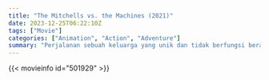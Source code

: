 ```yaml
---
title: "The Mitchells vs. the Machines (2021)"
date: 2023-12-25T06:22:10Z
tags: ["Movie"]
categories: ["Animation", "Action", "Adventure"]
summary: "Perjalanan sebuah keluarga yang unik dan tidak berfungsi berakhir ketika mereka berada di tengah-tengah kiamat robot dan tiba-tiba menjadi harapan terakhir yang paling tidak terduga bagi umat manusia."
---
```


<mux-player stream-type="on-demand"
src="https://kp3d-my.sharepoint.com/personal/ryoo_kp3d_onmicrosoft_com/_layouts/15/download.aspx?share=EXT_1MNxLxNHmfihNAKqOGcBzrc8oXMMPletQpIppedirw" prefer-playback="mse" controls>

</mux-player>


{{< movieinfo id="501929" >}}

<script src="https://cdn.jsdelivr.net/npm/@mux/mux-player"></script>

 <script type="application/ld+json ">
{
"@context": "https://schema.org/",
"@type": "VideoObject",
"name": "The Mitchells vs. the Machines",
"contentUrl": "https://stream.mux.com/iwG02K026SXv1oQs3Pd9zbM8U5EYx7iO9lpsE60202mNZ00M.m3u8",
"thumbnailUrl": "https://www.themoviedb.org/t/p/original/9eSoJrj8LkbUzuPSJzgSXWKexKj.jpg?width=314&fit_mode=preserve&time=25",
"uploadDate": "2023-12-25T06:22:10Z",
}

</script>